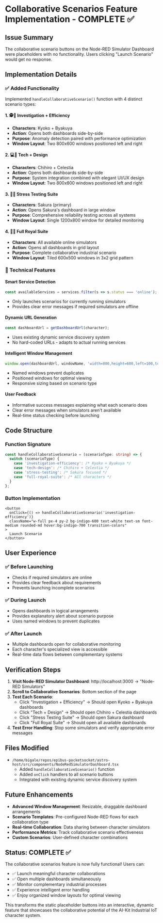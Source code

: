 # Collaborative Scenarios Feature Implementation - COMPLETE ✅

## Issue Summary
The collaborative scenario buttons on the Node-RED Simulator Dashboard were placeholders with no functionality. Users clicking "Launch Scenario" would get no response.

## Implementation Details

### ✅ **Added Functionality**
Implemented `handleCollaborativeScenario()` function with 4 distinct scenario types:

#### 1. **🕵️💼 Investigation + Efficiency**
- **Characters**: Kyoko + Byakuya
- **Action**: Opens both dashboards side-by-side
- **Purpose**: Anomaly detection paired with performance optimization
- **Window Layout**: Two 800x600 windows positioned left and right

#### 2. **💻🎨 Tech + Design** 
- **Characters**: Chihiro + Celestia
- **Action**: Opens both dashboards side-by-side
- **Purpose**: System integration combined with elegant UI/UX design
- **Window Layout**: Two 800x600 windows positioned left and right

#### 3. **💪🔧 Stress Testing Suite**
- **Characters**: Sakura (primary)
- **Action**: Opens Sakura's dashboard in large window
- **Purpose**: Comprehensive reliability testing across all systems
- **Window Layout**: Single 1200x800 window for detailed monitoring

#### 4. **👑🌟 Full Royal Suite**
- **Characters**: All available online simulators
- **Action**: Opens all dashboards in grid layout
- **Purpose**: Complete collaborative industrial scenario
- **Window Layout**: Tiled 600x500 windows in 3x2 grid pattern

### 🔧 **Technical Features**

#### Smart Service Detection
```typescript
const availableServices = services.filter(s => s.status === 'online');
```
- Only launches scenarios for currently running simulators
- Provides clear error messages if required simulators are offline

#### Dynamic URL Generation
```typescript
const dashboardUrl = getDashboardUrl(character);
```
- Uses existing dynamic service discovery system
- No hard-coded URLs - adapts to actual running services

#### Intelligent Window Management
```typescript
window.open(dashboardUrl, windowName, 'width=800,height=600,left=100,top=100');
```
- Named windows prevent duplicates
- Positioned windows for optimal viewing
- Responsive sizing based on scenario type

#### User Feedback
- Informative success messages explaining what each scenario does
- Clear error messages when simulators aren't available
- Real-time status checking before launching

## Code Structure

### Function Signature
```typescript
const handleCollaborativeScenario = (scenarioType: string) => {
  switch (scenarioType) {
    case 'investigation-efficiency': /* Kyoko + Byakuya */
    case 'tech-design': /* Chihiro + Celestia */  
    case 'stress-testing': /* Sakura focused */
    case 'full-royal-suite': /* All characters */
  }
};
```

### Button Implementation
```tsx
<button 
  onClick={() => handleCollaborativeScenario('investigation-efficiency')}
  className="w-full px-4 py-2 bg-indigo-600 text-white text-sm font-medium rounded-md hover:bg-indigo-700 transition-colors"
>
  Launch Scenario
</button>
```

## User Experience

### ✅ **Before Launching**
- Checks if required simulators are online
- Provides clear feedback about requirements
- Prevents launching incomplete scenarios

### ✅ **During Launch**
- Opens dashboards in logical arrangements
- Provides explanatory alert about scenario purpose
- Uses named windows to prevent duplicates

### ✅ **After Launch**
- Multiple dashboards open for collaborative monitoring
- Each character's specialized view is accessible
- Real-time data flows between complementary systems

## Verification Steps

1. **Visit Node-RED Simulator Dashboard**: http://localhost:3000 → "Node-RED Simulators"
2. **Scroll to Collaborative Scenarios**: Bottom section of the page
3. **Test Each Scenario**:
   - Click "Investigation + Efficiency" → Should open Kyoko + Byakuya dashboards
   - Click "Tech + Design" → Should open Chihiro + Celestia dashboards  
   - Click "Stress Testing Suite" → Should open Sakura dashboard
   - Click "Full Royal Suite" → Should open all available dashboards
4. **Test Error Handling**: Stop some simulators and verify appropriate error messages

## Files Modified

- `/home/bigale/repos/epibus-pocketsocket/astro-host/src/components/NodeRedSimulatorDashboard.tsx`
  - Added `handleCollaborativeScenario()` function
  - Added `onClick` handlers to all scenario buttons
  - Integrated with existing dynamic service discovery system

## Future Enhancements

- **Advanced Window Management**: Resizable, draggable dashboard arrangements
- **Scenario Templates**: Pre-configured Node-RED flows for each collaboration type
- **Real-time Collaboration**: Data sharing between character simulators
- **Performance Metrics**: Track collaborative scenario effectiveness
- **Custom Scenarios**: User-defined character combinations

## Status: COMPLETE ✅

The collaborative scenarios feature is now fully functional! Users can:

- ✅ Launch meaningful character collaborations
- ✅ Open multiple dashboards simultaneously  
- ✅ Monitor complementary industrial processes
- ✅ Experience intelligent error handling
- ✅ Enjoy organized window layouts for optimal viewing

This transforms the static placeholder buttons into an interactive, dynamic feature that showcases the collaborative potential of the AI-Kit Industrial IoT character system.
